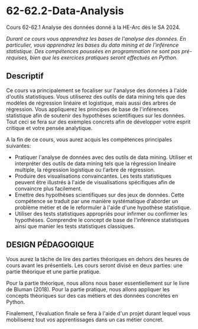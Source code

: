 # 62-62.2-Data-Analysis

Cours 62-62.1 Analyse des données donné à la HE-Arc dès le SA 2024.

*Durant ce cours vous apprendrez les bases de l'analyse des données. En particulier, vous apprendrez les bases du data mining et de l'inférence statistique. Des compétences poussées en programmation ne sont pas pré-requises, bien que les exercices pratiques seront effectués en Python.*

## Descriptif

Ce cours va principalement se focaliser sur l'analyse des données à l'aide d'outils statistiques. Vous utiliserez des outils de data mining tels que des modèles de régression linéaire et logistique, mais aussi des arbres de régression. Vous appliquerez les principes de base de l'inférences statistique afin de soutenir des hypothèses scientifiques sur les données. Tout ceci se fera sur des exemples concrets afin de développer votre esprit critique et votre pensée analytique.

A la fin de ce cours, vous aurez acquis les compétences principales suivantes:

- Pratiquer l'analyse de données avec des outils de data mining. Utiliser et interpréter des outils de data mining tels que la régression linéaire multiple, la régression logistique ou l'arbre de régression.
- Produire des visualisations convaincantes. Les tests statistiques peuvent être illustrés à l'aide de visualisations spécifiques afin de convaincre plus facilement. 
- Emettre des hypothèses scientifiques sur des jeux de données. Cette compétence se traduit par une manière systématique d'aborder un problème métier et de le reformuler à l'aide d'une hypothèse statistique.
- Utiliser des tests statistiques appropriés pour infirmer ou confirmer les hypothèses. Comprendre le concept de base de l'inférence statistiques ainsi que manier les tests statistiques classiques.

## DESIGN PÉDAGOGIQUE
Vous aurez la tâche de lire des parties théoriques en dehors des heures de cours avant les présentiels. Les cours seront divisé en deux parties: une partie théorique et une partie pratique.

Pour la partie théorique, nous allons nous baser essentiellement sur le livre de Bluman (2018). Pour la partie pratique, nous allons appliquer les concepts théoriques sur des cas métiers et des données concrètes en Python. 

Finalement, l'évaluation finale se fera à l'aide d'un projet durant lequel vous mobiliserez tout vos apprentissages dans un cas métier concret.
